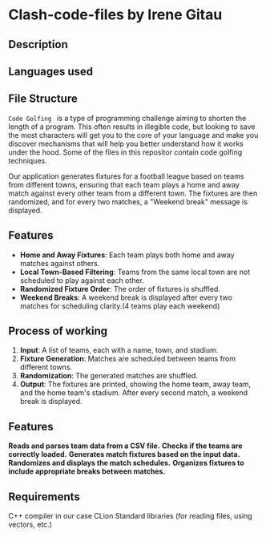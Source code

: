 # Clash-code-files by Irene Gitau

## Description

## Languages used

## File Structure

`Code Golfing ` is a type of programming challenge aiming to shorten the length of a program. This often results in illegible code, but looking to save the most characters will get you to the core of your language and make you discover mechanisms that will help you better understand how it works under the hood. Some of the files in this repositor contain code golfing techniques.



Our application generates fixtures for a football league based on teams from different towns, ensuring that each team plays a home and away match against every other team from a different town. The fixtures are then randomized, and for every two matches, a "Weekend break" message is displayed.

## Features 

 - **Home and Away Fixtures**: Each team plays both home and away matches against others.
 - **Local Town-Based Filtering**: Teams from the same local town are not scheduled to play against each other.
 - **Randomized Fixture Order**: The order of fixtures is shuffled.
 - **Weekend Breaks**: A weekend break is displayed after every two matches for scheduling clarity.(4 teams play each weekend)


## Process of working
 1. **Input**: A list of teams, each with a name, town, and stadium.
 2. **Fixture Generation**: Matches are scheduled between teams from different towns.
 3. **Randomization**: The generated matches are shuffled.
 4. **Output**: The fixtures are printed, showing the home team, away team, and the home team's stadium. After every second match, a weekend break is displayed.

## Features
 **Reads and parses team data from a CSV file.**
 **Checks if the teams are correctly loaded.**
 **Generates match fixtures based on the input data.**
 **Randomizes and displays the match schedules.**
 **Organizes fixtures to include appropriate breaks between matches.**

## Requirements

 C++ compiler in our case CLion
 Standard libraries (for reading files, using vectors, etc.)